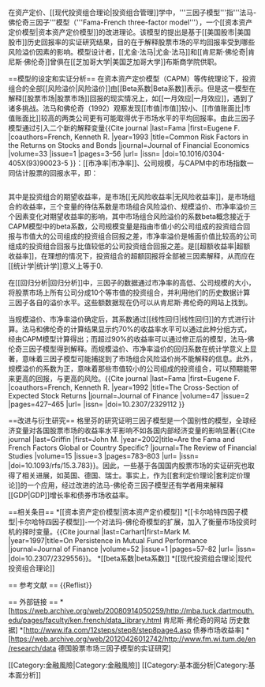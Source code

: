 在资产定价、[[现代投资组合理论|投资组合管理]]学中，'''三因子模型'''指'''法马-佛伦奇三因子'''模型（'''Fama-French three-factor model'''），一个[[资本资产定价模型|资本资产定价模型]]的改进理论。该模型的提出是基于[[美国股市|美国股市]]历史回报率的实证研究结果，目的在于解释股票市场的平均回报率受到哪些风险溢价因素的影响。模型设计者，[[尤金·法马|尤金·法马]]和[[肯尼斯·佛伦奇|肯尼斯·佛伦奇]]曾俱在[[芝加哥大学|美国芝加哥大学]]布斯商学院供职。

==模型的设定和实证分析==
在资本资产定价模型（CAPM）等传统理论下，投资组合的全部[[风险溢价|风险溢价]]由[[Beta系数|Beta系数]]表示。但是这一模型在解释[[股票市场|股票市场]]回报的现实情况上，如[[一月效应|一月效应]]，遇到了诸多挑战。法马和佛伦奇（1992）观察发现[[市值|市值]]较小、[[市值账面比|市值账面比]]较高的两类公司更有可能取得优于市场水平的平均回报率。由此三因子模型通过引入二个新的解释变量<ref name="FamaFrench1993">{{Cite journal |last=Fama |first=Eugene F. |coauthors=French, Kenneth R. |year=1993 |title=Common Risk Factors in the Returns on Stocks and Bonds |journal=Journal of Financial Economics |volume=33 |issue=1 |pages=3–56 |url= |issn= |doi=10.1016/0304-405X(93)90023-5 }}</ref>：[[市净率|市净率]]、公司规模，与CAPM中的市场指数一同估计股票的回报水平，即：

<math>r=R_f+\beta_3(R_m-R_f)+b_s\cdot\mathit{SMB}+b_v\cdot\mathit{HML}+\alpha</math>

其中<math>r</math>是投资组合的期望收益率，<math>R_f</math>是市场[[无风险收益率|无风险收益率]]，<math>R_m</math>是市场组合的收益率，三个变量的待估系数<math>\beta</math>是市场组合风险溢价、规模溢价、市净率溢价三个因素变化对期望收益率的影响，其中市场组合风险溢价的系数beta概念接近于CAPM模型中的beta系数，公司规模变量<math>SMB</math>是指由市值小的公司组成的投资组合回报与市值大的公司组成的投资组合回报之差，市净率溢价<math>HML</math>是帳面价值比较高的公司组成的投资组合回报与比值较低的公司投资组合回报之差。<math>\alpha</math>是[[超额收益率|超额收益率]]，在理想的情况下，投资组合的超额回报将全部被三因素解释，从而<math>\alpha</math>应在[[统计学|统计学]]意义上等于0.

在[[回归分析|回归分析]]中，三因子的数据通过市净率的高低、公司规模的大小，将股票市场上所有公司分成10个等市值的投资组合，并利用他们的历史数据计算三因子各自的溢价水平。这些额数据现在仍可以从肯尼斯·弗伦奇的网站上找到。

当规模溢价、市净率溢价确定后，其系数通过[[线性回归|线性回归]]的方式进行计算。法马和佛伦奇的计算结果显示约70%的收益率水平可以通过此种分组方式，经由CAPM模型计算得出；而超过90%的收益率可以通过修正后的模型，法马-佛伦奇三因子模型得到解释。而规模溢价、市净率溢价的回归系数在统计学意义上显著，意味着三因子模型可能捕捉到了市场组合风险溢价尚不能解释的信息。此外，规模溢价的系数为正，意味着那些市值较小的公司组成的投资组合，可以预期能带来更高的回报，与更高的风险。<ref>{{Cite journal |last=Fama |first=Eugene F. |coauthors=French, Kenneth R. |year=1992 |title=The Cross-Section of Expected Stock Returns |journal=Journal of Finance |volume=47 |issue=2 |pages=427–465 |url= |issn= |doi=10.2307/2329112 }}</ref>

==改进与衍生研究==
格里芬的研究证明三因子模型是一个国别性的模型，全球经济变量对各国股票市场的收益率水平影响不如各国内部经济变量的影响显著<ref>{{Cite journal |last=Griffin |first=John M.  |year=2002|title=Are the Fama and French Factors Global or Country Specific? |journal=The Review of Financial Studies |volume=15 |issue=3 |pages=783–803 |url= |issn= |doi=10.1093/rfs/15.3.783}}</ref>。因此，一些基于各国国内股票市场的实证研究也取得了相关进展，如英国、德国、瑞士。事实上，作为[[套利定价理论|套利定价理论]]的一个应用，经过改进的法马-佛伦奇三因子模型还有学者用来解释[[GDP|GDP]]增长率和债券市场收益率。

==相关条目==
*[[资本资产定价模型|资本资产定价模型]]
*[[卡尔哈特四因子模型|卡尔哈特四因子模型]]-一个对法玛-佛伦奇模型的扩展，加入了衡量市场投资时机的择时变量。<ref>{{Cite journal |last=Carhart|first=Mark M.  |year=1997|title=On Persistence in Mutual Fund Performance |journal=Journal of Finance |volume=52 |issue=1 |pages=57–82 |url= |issn= |doi=10.2307/2329556}}</ref>。
*[[beta系数|beta系数]]
*[[现代投资组合理论|现代投资组合理论]]

== 参考文献 ==
{{Reflist}}

== 外部链接 ==
*[https://web.archive.org/web/20080914050259/http://mba.tuck.dartmouth.edu/pages/faculty/ken.french/data_library.html 肯尼斯·弗伦奇的网站 历史数据]
*[http://www.ifa.com/12steps/step8/step8page4.asp 债券市场收益率]
*[https://web.archive.org/web/20120426012742/http://www.fm.wi.tum.de/en/research/data 德国股票市场三因子模型的实证研究]

[[Category:金融風險|Category:金融風險]]
[[Category:基本面分析|Category:基本面分析]]